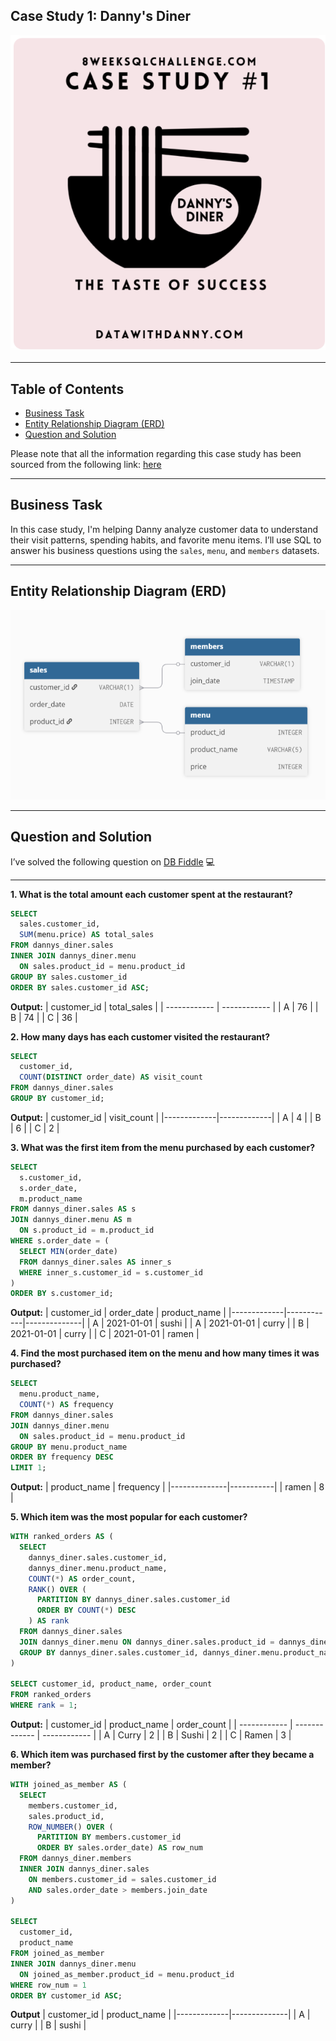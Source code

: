 ## Case Study 1: Danny's Diner

![Case Study 1](https://raw.githubusercontent.com/ShreyanshiJaiswal/8-Week-SQL-Challenge/main/.images/Case_Study%231.png)

---

## Table of Contents

- [Business Task](#business-task)  
- [Entity Relationship Diagram (ERD)](#entity-relationship-diagram-erd)  
- [Question and Solution](#question-and-solution)  

Please note that all the information regarding this case study has been sourced from the following link: [here](https://8weeksqlchallenge.com/case-study-1/)

---

## Business Task

In this case study, I'm helping Danny analyze customer data to understand their visit patterns, spending habits, and favorite menu items. I’ll use SQL to answer his business questions using the `sales`, `menu`, and `members` datasets.

---

## Entity Relationship Diagram (ERD)

![ERD](https://raw.githubusercontent.com/ShreyanshiJaiswal/8-Week-SQL-Challenge/main/.images/ERD_Case%231.png)

---

## Question and Solution

I’ve solved the following question on [DB Fiddle](https://www.db-fiddle.com/f/2rM8RAnq7h5LLDTzZiRWcd/138) 💻

---

**1. What is the total amount each customer spent at the restaurant?**
```sql
SELECT 
  sales.customer_id, 
  SUM(menu.price) AS total_sales
FROM dannys_diner.sales
INNER JOIN dannys_diner.menu
  ON sales.product_id = menu.product_id
GROUP BY sales.customer_id
ORDER BY sales.customer_id ASC;
```
**Output:**
| customer\_id | total\_sales |
| ------------ | ------------ |
| A            | 76           |
| B            | 74           |
| C            | 36           |

**2. How many days has each customer visited the restaurant?**
```sql
SELECT 
  customer_id, 
  COUNT(DISTINCT order_date) AS visit_count
FROM dannys_diner.sales
GROUP BY customer_id;
```
**Output:**
| customer_id | visit_count |
|-------------|-------------|
| A           | 4           |
| B           | 6           |
| C           | 2           |

**3. What was the first item from the menu purchased by each customer?**
```sql
SELECT 
  s.customer_id, 
  s.order_date, 
  m.product_name
FROM dannys_diner.sales AS s
JOIN dannys_diner.menu AS m 
  ON s.product_id = m.product_id
WHERE s.order_date = (
  SELECT MIN(order_date)
  FROM dannys_diner.sales AS inner_s
  WHERE inner_s.customer_id = s.customer_id
)
ORDER BY s.customer_id;
```
**Output:**
| customer_id | order_date | product_name |
|-------------|------------|--------------|
| A           | 2021-01-01 | sushi        |
| A           | 2021-01-01 | curry        |
| B           | 2021-01-01 | curry        |
| C           | 2021-01-01 | ramen        |

**4. Find the most purchased item on the menu and how many times it was purchased?**
```sql
SELECT 
  menu.product_name, 
  COUNT(*) AS frequency
FROM dannys_diner.sales
JOIN dannys_diner.menu 
  ON sales.product_id = menu.product_id
GROUP BY menu.product_name
ORDER BY frequency DESC
LIMIT 1;
```
**Output:**
| product_name | frequency |
|--------------|-----------|
| ramen        | 8         |

**5. Which item was the most popular for each customer?**
```sql
WITH ranked_orders AS (
  SELECT 
    dannys_diner.sales.customer_id,
    dannys_diner.menu.product_name,
    COUNT(*) AS order_count,
    RANK() OVER (
      PARTITION BY dannys_diner.sales.customer_id 
      ORDER BY COUNT(*) DESC
    ) AS rank
  FROM dannys_diner.sales
  JOIN dannys_diner.menu ON dannys_diner.sales.product_id = dannys_diner.menu.product_id
  GROUP BY dannys_diner.sales.customer_id, dannys_diner.menu.product_name
)

SELECT customer_id, product_name, order_count
FROM ranked_orders
WHERE rank = 1;

```
**Output:**
| customer\_id | product\_name | order\_count |
| ------------ | ------------- | ------------ |
| A            | Curry         | 2            |
| B            | Sushi         | 2            |
| C            | Ramen         | 3            |

**6. Which item was purchased first by the customer after they became a member?**
```sql
WITH joined_as_member AS (
  SELECT
    members.customer_id, 
    sales.product_id,
    ROW_NUMBER() OVER (
      PARTITION BY members.customer_id
      ORDER BY sales.order_date) AS row_num
  FROM dannys_diner.members
  INNER JOIN dannys_diner.sales
    ON members.customer_id = sales.customer_id
    AND sales.order_date > members.join_date
)

SELECT 
  customer_id, 
  product_name 
FROM joined_as_member
INNER JOIN dannys_diner.menu
  ON joined_as_member.product_id = menu.product_id
WHERE row_num = 1
ORDER BY customer_id ASC;
```
**Output**
| customer_id | product_name |
|-------------|--------------|
| A           | curry        |
| B           | sushi        |
